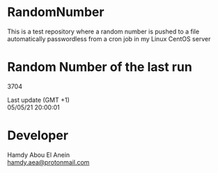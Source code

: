 # RandomNumber    
This is a test repository where a random number is pushed to a file automatically passwordless from a cron job in my Linux CentOS server    
# Random Number of the last run   
3704
      
Last update (GMT +1)    
05/05/21 20:00:01
# Developer    
Hamdy Abou El Anein   
hamdy.aea@protonmail.com
